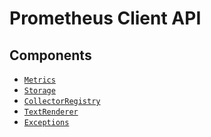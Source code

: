 Prometheus Client API
=====================

Components
---------------------

* [`Metrics`](metrics/README.md)
* [`Storage`](storage/README.md)
* [`CollectorRegistry`](COLLECTOR_REGISTRY.md)
* [`TextRenderer`](TEXT_RENDERER.md)
* [`Exceptions`](EXCEPTIONS.md)
